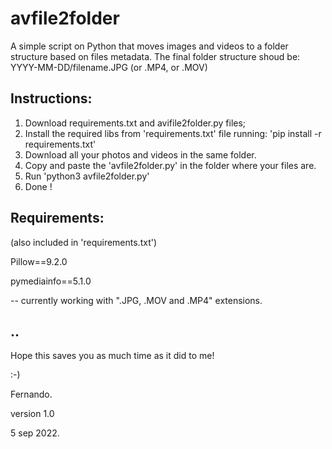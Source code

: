 # avfile2folder

A simple script on Python that moves images and videos to a folder structure based on files metadata.
The final folder structure shoud be: YYYY-MM-DD/filename.JPG (or .MP4, or .MOV)

## Instructions:
1. Download requirements.txt and avifile2folder.py files;
2. Install the required libs from 'requirements.txt' file running: 'pip install -r requirements.txt'
3. Download all your photos and videos in the same folder. 
4. Copy and paste the 'avfile2folder.py' in the folder where your files are.
5. Run 'python3 avfile2folder.py'
6. Done !

## Requirements:

(also included in 'requirements.txt')

Pillow==9.2.0

pymediainfo==5.1.0


-- currently working with ".JPG, .MOV and .MP4" extensions. 

## ..


Hope this saves you as much time as it did to me!

:-)


Fernando.

version 1.0

5 sep 2022.








